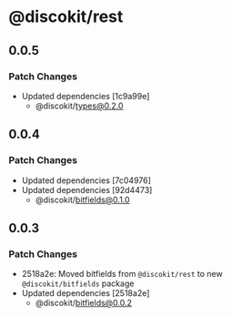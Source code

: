 # @discokit/rest

## 0.0.5

### Patch Changes

- Updated dependencies [1c9a99e]
  - @discokit/types@0.2.0

## 0.0.4

### Patch Changes

- Updated dependencies [7c04976]
- Updated dependencies [92d4473]
  - @discokit/bitfields@0.1.0

## 0.0.3

### Patch Changes

- 2518a2e: Moved bitfields from `@discokit/rest` to new `@discokit/bitfields` package
- Updated dependencies [2518a2e]
  - @discokit/bitfields@0.0.2
